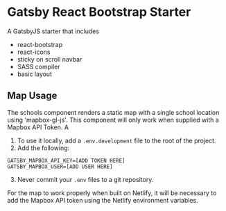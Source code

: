 # Gatsby React Bootstrap Starter

A GatsbyJS starter that includes

- react-bootstrap
- react-icons
- sticky on scroll navbar
- SASS compiler
- basic layout

## Map Usage

The schools component renders a static map with a single school location using 'mapbox-gl-js'. This component will only work when supplied with a Mapbox API Token. A

1. To use it locally, add a `.env.development` file to the root of the project. 
2. Add the following: 
```
GATSBY_MAPBOX_API_KEY=[ADD TOKEN HERE]
GATSBY_MAPBOX_USER=[ADD USER HERE]
```
3. Never commit your `.env` files to a git repository.

For the map to work properly when built on Netlify, it will be necessary to add the Mapbox API token using the Netlify environment variables. 
